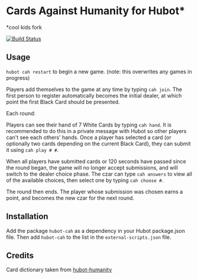 # Cards Against Humanity for Hubot* 

*cool kids fork

[![Build Status](https://travis-ci.org/jasonrhodes/hubot-cah.svg?branch=master)](https://travis-ci.org/jasonrhodes/hubot-cah)

## Usage

`hubot cah restart` to begin a new game. (note: this overwrites any games in progress)

Players add themselves to the game at any time by typing `cah join`. The first person to register automatically becomes the initial dealer, at which point the first Black Card should be presented.

Each round:

Players can see their hand of 7 White Cards by typing `cah hand`. It is recommended to do this in a private message with Hubot so other players can't see each others' hands. Once a player has selected a card (or optionally two cards depending on the current Black Card), they can submit it using `cah play # #`.

When all players have submitted cards or 120 seconds have passed since the round began, the game will no longer accept submissions, and will switch to the dealer choice phase. The czar can type `cah answers` to view all of the available choices, then select one by typing `cah choose #`.

The round then ends. The player whose submission was chosen earns a point, and becomes the new czar for the next round.

## Installation

Add the package `hubot-cah` as a dependency in your Hubot package.json file. Then add `hubot-cah` to the list in the `external-scripts.json` file.

## Credits

Card dictionary taken from [hubot-humanity](https://github.com/jakswa/hubot-humanity) 
